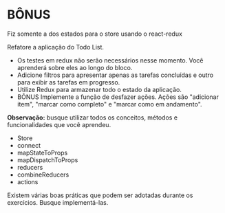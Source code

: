 # BÔNUS
Fiz somente a dos estados para o store usando o react-redux

Refatore a aplicação do Todo List.
* Os testes em redux não serão necessários nesse momento. Você aprenderá sobre eles ao longo do bloco.
* Adicione filtros para apresentar apenas as tarefas concluídas e outro para exibir as tarefas em progresso.
* Utilize Redux para armazenar todo o estado da aplicação.
* BÔNUS Implemente a função de desfazer ações. Ações são "adicionar item", "marcar como completo" e "marcar como em andamento".

**Observação:** busque utilizar todos os conceitos, métodos e funcionalidades que você aprendeu.
* Store
* connect
* mapStateToProps
* mapDispatchToProps
* reducers
* combineReducers
* actions

Existem várias boas práticas que podem ser adotadas durante os exercícios. Busque implementá-las.